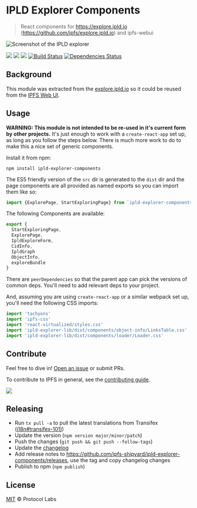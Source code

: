 # IPLD Explorer Components

> React components for https://explore.ipld.io (https://github.com/ipfs/explore.ipld.io) and ipfs-webui

![Screenshot of the IPLD explorer](https://user-images.githubusercontent.com/58871/43152632-f310763c-8f66-11e8-9449-2e362a9f3047.png)

[![](https://img.shields.io/badge/made%20by-Protocol%20Labs-blue.svg)](https://protocol.ai/) [![](https://img.shields.io/badge/project-IPFS-blue.svg)](http://ipfs.io/) [![](https://img.shields.io/badge/freenode-%23ipfs-blue.svg)](http://webchat.freenode.net/?channels=%23ipfs) [![Build Status](https://img.shields.io/circleci/project/github/ipfs-shipyard/ipld-explorer-components.svg?style=flat-square)](https://circleci.com/gh/ipfs-shipyard/ipld-explorer-components) [![Dependencies Status](https://david-dm.org/ipfs-shipyard/ipld-explorer-components/master/status.svg)](https://david-dm.org/ipfs-shipyard/ipld-explorer-components/master)

## Background

This module was extracted from the [explore.ipld.io](https://github.com/ipfs/explore.ipld.io) so it could be reused from the [IPFS Web UI](https://github.com/ipfs/ipfs-webui).

## Usage

**WARNING: This module is not intended to be re-used in it's current form by other projects.** It's just enough to work with a `create-react-app` set up, as long as you follow the steps below. There is much more work to do to make this a nice set of generic components.

Install it from npm:

```console
npm install ipld-explorer-components
```

The ES5 friendly version of the `src` dir is generated to the `dist` dir and the
page components are all provided as named exports so you can import them like so:

```js
import {ExplorePage, StartExploringPage} from `ipld-explorer-components`
```

The following Components are available:

```js
export {
  StartExploringPage,
  ExplorePage,
  IpldExploreForm,
  CidInfo,
  IpldGraph
  ObjectInfo,
  exploreBundle
}
```

There are `peerDependencies` so that the parent app can pick the versions of common deps. You'll need to add relevant deps to your project.


And, assuming you are using `create-react-app` or a similar webpack set up, you'll need the following CSS imports:

```js
import 'tachyons'
import 'ipfs-css'
import 'react-virtualized/styles.css'
import 'ipld-explorer-lib/dist/components/object-info/LinksTable.css'
import 'ipld-explorer-lib/dist/components/loader/Loader.css'
```

## Contribute

Feel free to dive in! [Open an issue](https://github.com/ipfs-shipyard/ipld-explorer/issues/new) or submit PRs.

To contribute to IPFS in general, see the [contributing guide](https://github.com/ipfs/community/blob/master/contributing.md).

[![](https://cdn.rawgit.com/jbenet/contribute-ipfs-gif/master/img/contribute.gif)](https://github.com/ipfs/community/blob/master/contributing.md)

## Releasing

- Run `tx pull -a` to pull the latest translations from Transifex ([i18n#transifex-101)](https://github.com/ipfs-shipyard/i18n#transifex-101))
- Update the version (`npm version major/minor/patch`)
- Push the changes (`git push && git push --follow-tags`)
- Update the [changelog](./CHANGELOG.md)
- Add release notes to https://github.com/ipfs-shipyard/ipld-explorer-components/releases, use the tag and copy changelog changes
- Publish to npm (`npm publish`)

## License

[MIT](LICENSE) © Protocol Labs
